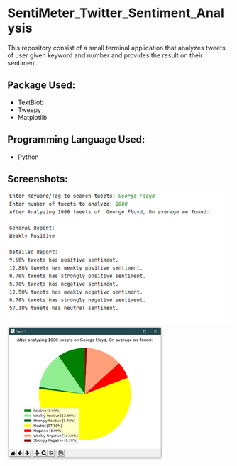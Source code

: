 # SentiMeter_Twitter_Sentiment_Analysis
 This repository consist of a small terminal application that analyzes tweets of user given keyword and number and provides the result on their sentiment.
## Package Used:
 - TextBlob
 - Tweepy
 - Matplotlib
## Programming Language Used:
 - Python
## Screenshots:
 <img src = "generalReport.png" height= 300> <img src = "pieChart.png" height= 300>

